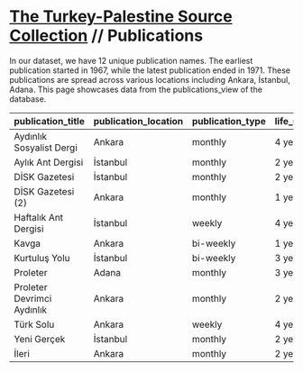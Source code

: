 # [The Turkey-Palestine Source Collection](turkey_palestine_collection.md) // Publications

In our dataset, we have 12 unique publication names. The earliest publication started in 1967, while the latest publication ended in 1971. These publications are spread across various locations including Ankara, İstanbul, Adana. This page showcases data from the publications_view of the database.

| publication_title          | publication_location   | publication_type   | life_span   |   first_year |   last_year |   total_issues |
|:---------------------------|:-----------------------|:-------------------|:------------|-------------:|------------:|---------------:|
| Aydınlık Sosyalist Dergi   | Ankara                 | monthly            | 4 years     |         1968 |        1971 |             29 |
| Aylık Ant Dergisi          | İstanbul               | monthly            | 2 years     |         1970 |        1971 |             13 |
| DİSK Gazetesi              | İstanbul               | monthly            | 2 years     |         1967 |        1968 |              5 |
| DİSK Gazetesi (2)          | Ankara                 | monthly            | 1 years     |         1970 |        1970 |              4 |
| Haftalık Ant Dergisi       | İstanbul               | weekly             | 4 years     |         1967 |        1970 |            174 |
| Kavga                      | Ankara                 | bi-weekly          | 1 years     |         1967 |        1967 |              7 |
| Kurtuluş Yolu              | İstanbul               | bi-weekly          | 3 years     |         1968 |        1970 |             17 |
| Proleter                   | Adana                  | monthly            | 3 years     |         1967 |        1969 |             13 |
| Proleter Devrimci Aydınlık | Ankara                 | monthly            | 2 years     |         1970 |        1971 |             26 |
| Türk Solu                  | Ankara                 | weekly             | 4 years     |         1967 |        1970 |            126 |
| Yeni Gerçek                | İstanbul               | monthly            | 2 years     |         1967 |        1968 |              9 |
| İleri                      | Ankara                 | monthly            | 2 years     |         1968 |        1969 |              6 |